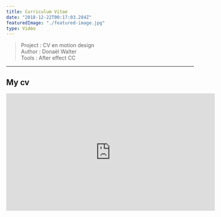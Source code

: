 ```yaml
---
title: Curriculum Vitae
date: "2018-12-22T00:17:03.284Z"
featuredImage: "./featured-image.jpg"
type: Vidéo
---
```

>Project : CV en motion design<br>
>Author : Donaël Walter<br>
>Tools : After effect CC<br>
----------------------------------------------------------
## My cv

<center>
<iframe width="560" height="315" src="https://www.youtube.com/embed/7HXsGpN4z74" frameborder="0" allow="accelerometer; autoplay; encrypted-media; gyroscope; picture-in-picture" allowfullscreen></iframe>
</center>
